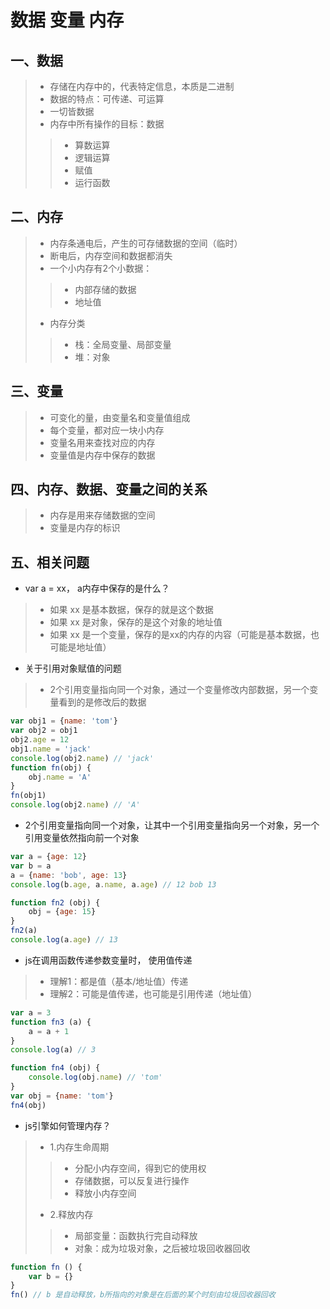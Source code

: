 # 数据 变量 内存
## 一、数据
>+ 存储在内存中的，代表特定信息，本质是二进制
>+ 数据的特点：可传递、可运算
>+ 一切皆数据 
>+ 内存中所有操作的目标：数据
>>+ 算数运算
>>+ 逻辑运算
>>+ 赋值
>>+ 运行函数
## 二、内存
>+ 内存条通电后，产生的可存储数据的空间（临时）
>+ 断电后，内存空间和数据都消失
>+ 一个小内存有2个小数据：
>>+ 内部存储的数据
>>+ 地址值
>+ 内存分类
>>+ 栈：全局变量、局部变量
>>+ 堆：对象
## 三、变量
>+ 可变化的量，由变量名和变量值组成
>+ 每个变量，都对应一块小内存
>+ 变量名用来查找对应的内存
>+ 变量值是内存中保存的数据
## 四、内存、数据、变量之间的关系
>+ 内存是用来存储数据的空间
>+ 变量是内存的标识
## 五、相关问题
+ var a = xx， a内存中保存的是什么？
>+ 如果 xx 是基本数据，保存的就是这个数据
>+ 如果 xx 是对象，保存的是这个对象的地址值
>+ 如果 xx 是一个变量，保存的是xx的内存的内容（可能是基本数据，也可能是地址值）
+ 关于引用对象赋值的问题
>+ 2个引用变量指向同一个对象，通过一个变量修改内部数据，另一个变量看到的是修改后的数据
```javascript
var obj1 = {name: 'tom'}
var obj2 = obj1
obj2.age = 12
obj1.name = 'jack'
console.log(obj2.name) // 'jack'
function fn(obj) {
    obj.name = 'A'
}
fn(obj1)
console.log(obj2.name) // 'A'
```
+ 2个引用变量指向同一个对象，让其中一个引用变量指向另一个对象，另一个引用变量依然指向前一个对象
```javascript
var a = {age: 12}
var b = a
a = {name: 'bob', age: 13}
console.log(b.age, a.name, a.age) // 12 bob 13

function fn2 (obj) {
    obj = {age: 15}
}
fn2(a)
console.log(a.age) // 13
```
+ js在调用函数传递参数变量时， 使用值传递
>+ 理解1：都是值（基本/地址值）传递
>+ 理解2：可能是值传递，也可能是引用传递（地址值）
```javascript
var a = 3
function fn3 (a) {
    a = a + 1
}
console.log(a) // 3

function fn4 (obj) {
    console.log(obj.name) // 'tom'
}
var obj = {name: 'tom'}
fn4(obj)
```
+ js引擎如何管理内存？
>+ 1.内存生命周期
>>+ 分配小内存空间，得到它的使用权
>>+ 存储数据，可以反复进行操作
>>+ 释放小内存空间
>+ 2.释放内存
>>+ 局部变量：函数执行完自动释放
>>+ 对象：成为垃圾对象，之后被垃圾回收器回收
```javascript
function fn () {
    var b = {}
}
fn() // b 是自动释放，b所指向的对象是在后面的某个时刻由垃圾回收器回收
```